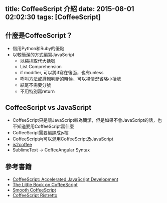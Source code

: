 title: CoffeeScript 介紹
date: 2015-08-01 02:02:30
tags: [CoffeeScript]
---

## 什麼是CoffeeScript？
- 借用Python和Ruby的優點
- 以較簡潔的方式編寫JavaScript
    - 以縮排取代大括號
    - List Comprehension
    - if modifier, 可以將if寫在後面，也有unless
    - 呼叫方法或邏輯判斷的時候，可以視情況省略小括號
    - 結尾不需要分號
    - 不用特別寫return

<!-- more -->

## CoffeeScript vs JavaScript
- CoffeeScript只是讓JavaScript較為簡潔，但是如果不會JavaScript的話，也不知道要用CoffeeScript寫什麼
- CoffeeScript需要編譯成js檔
- CoffeeScript內可以混用CoffeeScript及JavaScript
- [js2coffee](http://js2coffee.thomaskalka.de)
- SublimeText -> CoffeeAngular Syntax

## 參考書籍
- [CoffeeScript: Accelerated JavaScript Development](https://pragprog.com/book/tbcoffee/coffeescript)
- [The Little Book on CoffeeScript](http://arcturo.github.io/library/coffeescript/index.html)
- [Smooth CoffeeScript](http://autotelicum.github.io/Smooth-CoffeeScript/)
- [CoffeeScript Ristretto](https://leanpub.com/coffeescript-ristretto/read)
